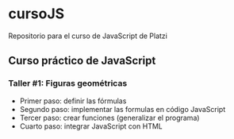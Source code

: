 # cursoJS
Repositorio para el curso de JavaScript de Platzi

## Curso práctico de JavaScript

### Taller #1: Figuras geométricas

- Primer paso: definir las fórmulas
- Segundo paso: implementar las formulas en código JavaScript
- Tercer paso: crear funciones (generalizar el programa)
- Cuarto paso: integrar JavaScript con HTML